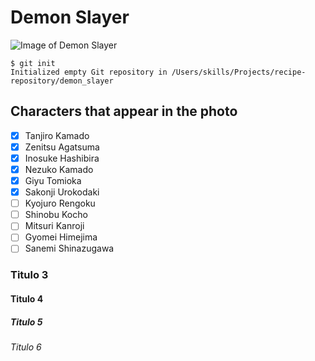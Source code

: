# Demon Slayer
![Image of Demon Slayer](https://images.wallpapersden.com/image/download/demon-slayer-team_a2xpbWeUmZqaraWkpJRqZmdlrWdtbWU.jpg)
````
$ git init
Initialized empty Git repository in /Users/skills/Projects/recipe-repository/demon_slayer

````

## Characters that appear in the photo
- [x] Tanjiro Kamado
- [x] Zenitsu Agatsuma
- [x] Inosuke Hashibira
- [x] Nezuko Kamado
- [x] Giyu Tomioka
- [x] Sakonji Urokodaki
- [ ] Kyojuro Rengoku
- [ ] Shinobu Kocho
- [ ] Mitsuri Kanroji
- [ ] Gyomei Himejima
- [ ] Sanemi Shinazugawa
### Titulo 3
#### Titulo 4
##### Titulo 5
###### Titulo 6
